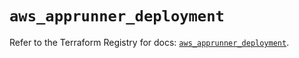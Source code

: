# `aws_apprunner_deployment`

Refer to the Terraform Registry for docs: [`aws_apprunner_deployment`](https://registry.terraform.io/providers/hashicorp/aws/5.75.1/docs/resources/apprunner_deployment).
